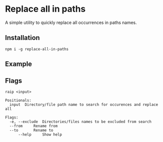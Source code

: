 # Replace all in paths

A simple utility to quickly replace all occurrences in paths names.

## Installation

```
npm i -g replace-all-in-paths
```

## Example

## Flags

```
raip <input>

Positionals:
  input  Directory/file path name to search for occurences and replace all

Flags:
  -e, --exclude  Directories/files names to be excluded from search
  --from     Rename from
  --to       Rename to
      --help     Show help
```

